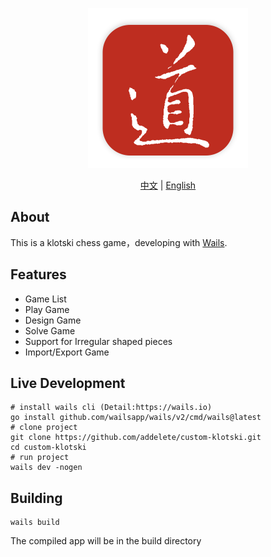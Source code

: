 <p align="center" style="text-align: center">
<img src="logo.png" style="width: 256px;" alt="华容道" />
</p>

<p align="center" style="text-align: center">
<a href="https://github.com/addelete/custom-klotski/blob/main/README.md">中文</a> | <a href="https://github.com/addelete/custom-klotski/blob/main/README.en.md">English</a>
</p>

## About

This is a klotski chess game，developing with [Wails](https://wails.io).

## Features

- Game List
- Play Game
- Design Game
- Solve Game
- Support for Irregular shaped pieces
- Import/Export Game

## Live Development

```shell
# install wails cli (Detail:https://wails.io)
go install github.com/wailsapp/wails/v2/cmd/wails@latest
# clone project
git clone https://github.com/addelete/custom-klotski.git
cd custom-klotski
# run project
wails dev -nogen
```

## Building

```shell
wails build
```

The compiled app will be in the build directory
